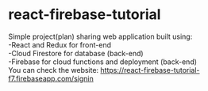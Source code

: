 # react-firebase-tutorial
Simple project(plan) sharing web application built using:  
-React and Redux for front-end  
-Cloud Firestore for database (back-end)  
-Firebase for cloud functions and deployment (back-end)  
You can check the website: https://react-firebase-tutorial-f7.firebaseapp.com/signin
